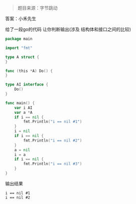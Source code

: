 > 题目来源：字节跳动

答案：小禾先生

给了一段go的代码 让你判断输出(涉及 结构体和接口之间的比较)

```go
package main

import "fmt"

type A struct {
}

func (this *A) Do() {
}

type AI interface {
	Do()
}

func main() {
	var i AI
	var a *A
	if i == nil {
		fmt.Println("i == nil #1")
	}
	i = nil
	if i == nil {
		fmt.Println("i == nil #2")
	}
	a = nil
	i = a
	if i == nil {
		fmt.Println("i == nil #3")
	}
}
```

输出结果

```shell
i == nil #1
i == nil #2
```

